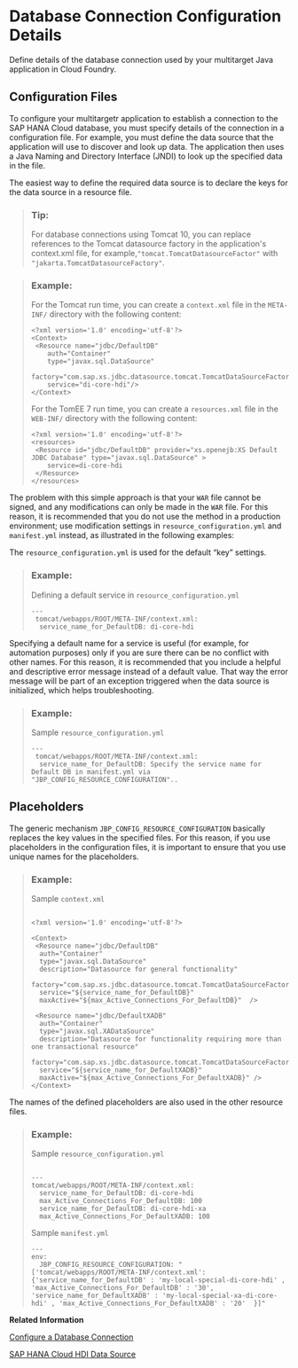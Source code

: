 <!-- loio79d56389dfb54075b4e217ef683dc09f -->

# Database Connection Configuration Details

Define details of the database connection used by your multitarget Java application in Cloud Foundry.



## Configuration Files

To configure your multitargetr application to establish a connection to the SAP HANA Cloud database, you must specify details of the connection in a configuration file. For example, you must define the data source that the application will use to discover and look up data. The application then uses a Java Naming and Directory Interface \(JNDI\) to look up the specified data in the file.

The easiest way to define the required data source is to declare the keys for the data source in a resource file.

> ### Tip:  
> For database connections using Tomcat 10, you can replace references to the Tomcat datasource factory in the application's context.xml file, for example,`"tomcat.TomcatDatasourceFactor"` with `"jakarta.TomcatDatasourceFactory"`.

> ### Example:  
> For the Tomcat run time, you can create a `context.xml` file in the `META-INF/` directory with the following content:
> 
> ```
> <?xml version='1.0' encoding='utf-8'?>
> <Context>
>  <Resource name="jdbc/DefaultDB"
>     auth="Container"
>     type="javax.sql.DataSource"
>     factory="com.sap.xs.jdbc.datasource.tomcat.TomcatDataSourceFactory"
>     service="di-core-hdi"/>
> </Context>
> 
> ```
> 
> For the TomEE 7 run time, you can create a `resources.xml` file in the `WEB-INF/` directory with the following content:
> 
> ```
> <?xml version='1.0' encoding='utf-8'?> 
> <resources>
>  <Resource id="jdbc/DefaultDB" provider="xs.openejb:XS Default JDBC Database" type="javax.sql.DataSource" >
>     service=di-core-hdi
>  </Resource>
> </resources>
> ```

The problem with this simple approach is that your `WAR` file cannot be signed, and any modifications can only be made in the `WAR` file. For this reason, it is recommended that you do not use the method in a production environment; use modification settings in `resource_configuration.yml` and `manifest.yml` instead, as illustrated in the following examples:

The `resource_configuration.yml` is used for the default “key” settings.

> ### Example:  
> Defining a default service in `resource_configuration.yml`
> 
> ```
> ---
>  tomcat/webapps/ROOT/META-INF/context.xml:
>   service_name_for_DefaultDB: di-core-hdi
> 
> ```

Specifying a default name for a service is useful \(for example, for automation purposes\) only if you are sure there can be no conflict with other names. For this reason, it is recommended that you include a helpful and descriptive error message instead of a default value. That way the error message will be part of an exception triggered when the data source is initialized, which helps troubleshooting.

> ### Example:  
> Sample `resource_configuration.yml`
> 
> ```
> ---
>  tomcat/webapps/ROOT/META-INF/context.xml:
>   service_name_for_DefaultDB: Specify the service name for Default DB in manifest.yml via "JBP_CONFIG_RESOURCE_CONFIGURATION"..
> 
> ```



## Placeholders

The generic mechanism `JBP_CONFIG_RESOURCE_CONFIGURATION` basically replaces the key values in the specified files. For this reason, if you use placeholders in the configuration files, it is important to ensure that you use unique names for the placeholders.

> ### Example:  
> Sample `context.xml`
> 
> ```
> 
> <?xml version='1.0' encoding='utf-8'?>
> 
> <Context>
>  <Resource name="jdbc/DefaultDB"
>   auth="Container"
>   type="javax.sql.DataSource"
>   description="Datasource for general functionality"
>   factory="com.sap.xs.jdbc.datasource.tomcat.TomcatDataSourceFactory"
>   service="${service_name_for_DefaultDB}"
>   maxActive="${max_Active_Connections_For_DefaultDB}"  />   
> 
>  <Resource name="jdbc/DefaultXADB"
>   auth="Container"
>   type="javax.sql.XADataSource"
>   description="Datasource for functionality requiring more than one transactional resource"
>   factory="com.sap.xs.jdbc.datasource.tomcat.TomcatDataSourceFactory"
>   service="${service_name_for_DefaultXADB}"
>   maxActive="${max_Active_Connections_For_DefaultXADB}" />
> </Context>
> 
> ```

The names of the defined placeholders are also used in the other resource files.

> ### Example:  
> Sample `resource_configuration.yml`
> 
> ```
> 
> ---
> tomcat/webapps/ROOT/META-INF/context.xml:
>   service_name_for_DefaultDB: di-core-hdi
>   max_Active_Connections_For_DefaultDB: 100
>   service_name_for_DefaultDB: di-core-hdi-xa
>   max_Active_Connections_For_DefaultXADB: 100
> 
> ```
> 
> Sample `manifest.yml`
> 
> ```
> ---
> env:
>   JBP_CONFIG_RESOURCE_CONFIGURATION: "['tomcat/webapps/ROOT/META-INF/context.xml': {'service_name_for_DefaultDB' : 'my-local-special-di-core-hdi' , 'max_Active_Connections_For_DefaultDB' : '30', 'service_name_for_DefaultXADB' : 'my-local-special-xa-di-core-hdi' , 'max_Active_Connections_For_DefaultXADB' : '20'  }]"
> 
> ```

**Related Information**  


[Configure a Database Connection](configure-a-database-connection-d462ffc.md "You can configure your application to use a database connection so that the application can persist its data.")

[SAP HANA Cloud HDI Data Source](sap-hana-cloud-hdi-data-source-29639df.md "Set up HDI data sources for multitarget Java applications in SAP HANA Cloud.")

